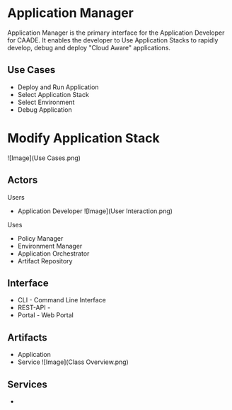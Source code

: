 # Application Manager
Application Manager is the primary interface for the Application Developer for CAADE. 
It enables the developer to Use Application Stacks to rapidly develop, debug and deploy 
"Cloud Aware" applications.

## Use Cases
* Deploy and Run Application
* Select Application Stack
* Select Environment
* Debug Application
# Modify Application Stack
![Image](Use Cases.png)


## Actors
Users 
* Application Developer
![Image](User Interaction.png)

Uses
* Policy Manager
* Environment Manager
* Application Orchestrator
* Artifact Repository

## Interface
* CLI - Command Line Interface
* REST-API - 
* Portal - Web Portal

## Artifacts
* Application
* Service
![Image](Class Overview.png)

## Services
*
